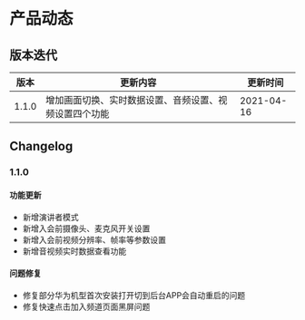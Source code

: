 # 产品动态

## 版本迭代

|  版本   | 更新内容  | 更新时间  |
|  ----  | ----  |----  |
| 1.1.0  | 增加画面切换、实时数据设置、音频设置、视频设置四个功能 |2021-04-16 |

## Changelog
### 1.1.0
#### 功能更新
- 新增演讲者模式
- 新增入会前摄像头、麦克风开关设置
- 新增入会前视频分辨率、帧率等参数设置
- 新增音视频实时数据查看功能
#### 问题修复
- 修复部分华为机型首次安装打开切到后台APP会自动重启的问题
- 修复快速点击加入频道页面黑屏问题

